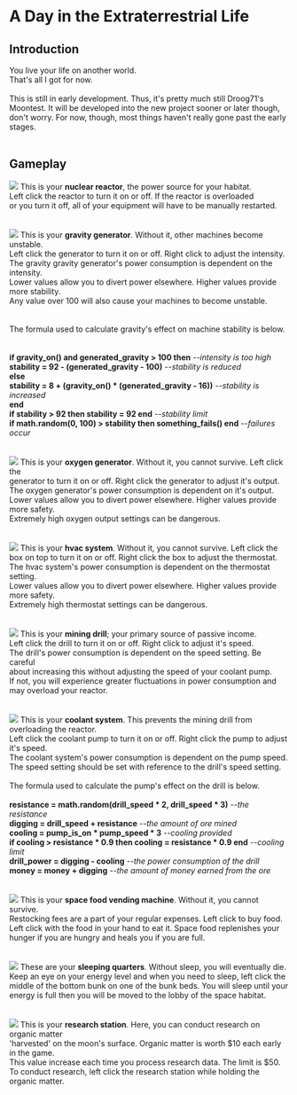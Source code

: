 A Day in the Extraterrestrial Life
==================================
<h2>Introduction</h2>
You live your life on another world.</br>
That's all I got for now.</br>
</br>
This is still in early development. Thus, it's pretty much still Droog71's Moontest. It will be developed into the new project sooner or later though, don't worry. For now, though, most things haven't really gone past the early stages.</br>
</br>
<h2>Gameplay</h2>
<img src="https://i.imgur.com/C8vUbjb.png">
This is your <b>nuclear reactor</b>, the power source for your habitat.</br>
Left click the reactor to turn it on or off. If the reactor is overloaded</br>
or you turn it off, all of your equipment will have to be manually restarted.</br>
</br>
</br>
<img src="https://i.imgur.com/Nhk7dFc.png">
This is your <b>gravity generator</b>. Without it, other machines become unstable.</br>
Left click the generator to turn it on or off. Right click to adjust the intensity.</br>
The gravity gravity generator's power consumption is dependent on the intensity.</br>
Lower values allow you to divert power elsewhere. Higher values provide more stability.</br>
Any value over 100 will also cause your machines to become unstable.</br></br>
</br>
The formula used to calculate gravity's effect on machine stability is below.</br></br>
</br>
<b>if gravity_on() and generated_gravity > 100 then</b> <i>--intensity is too high</i></br>
   <b>stability = 92 - (generated_gravity - 100)</b> <i>--stability is reduced</i></br>
<b>else</b></br>
   <b>stability = 8 + (gravity_on() * (generated_gravity - 16))</b> <i>--stability is increased</i></br>
<b>end</b></br>
<b>if stability > 92 then stability = 92 end</b> <i>--stability limit</i></br>
<b>if math.random(0, 100) > stability then something_fails() end</b> <i>--failures occur</i></br>
</br>
</br>
<img src="https://i.imgur.com/DKEuwe0.png">
This is your <b>oxygen generator</b>. Without it, you cannot survive. Left click the</br>
generator to turn it on or off. Right click the generator to adjust it's output.</br>
The oxygen generator's power consumption is dependent on it's output.</br>
Lower values allow you to divert power elsewhere. Higher values provide more safety.</br>
Extremely high oxygen output settings can be dangerous.</br>
</br>
</br>
<img src="https://i.imgur.com/w9zg6Wa.png">
This is your <b>hvac system</b>. Without it, you cannot survive. Left click the</br>
box on top to turn it on or off. Right click the box to adjust the thermostat.</br>
The hvac system's power consumption is dependent on the thermostat setting.</br>
Lower values allow you to divert power elsewhere. Higher values provide more safety.</br>
Extremely high thermostat settings can be dangerous.</br>
</br>
</br>
<img src="https://i.imgur.com/86vFPBM.png">
This is your <b>mining drill</b>; your primary source of passive income.</br>
Left click the drill to turn it on or off. Right click to adjust it's speed.</br>
The drill's power consumption is dependent on the speed setting. Be careful</br>
about increasing this without adjusting the speed of your coolant pump.</br>
If not, you will experience greater fluctuations in power consumption and</br>
may overload your reactor.</br>
</br>
</br>
<img src="https://i.imgur.com/yjbRGCg.png">
This is your <b>coolant system</b>. This prevents the mining drill from overloading the reactor.</br>
Left click the coolant pump to turn it on or off. Right click the pump to adjust it's speed.</br>
The coolant system's power consumption is dependent on the pump speed.</br>
The speed setting should be set with reference to the drill's speed setting.</br>
</br>
The formula used to calculate the pump's effect on the drill is below.</br>
</br>
<b>resistance = math.random(drill_speed * 2, drill_speed * 3)</b> <i>--the resistance</i></br>
<b>digging = drill_speed + resistance</b> <i>--the amount of ore mined</i></br>
<b>cooling = pump_is_on * pump_speed * 3</b> <i>--cooling provided</i></br>
<b>if cooling > resistance * 0.9 then cooling = resistance * 0.9 end</b> <i>--cooling limit</i></br>
<b>drill_power = digging - cooling</b> <i>--the power consumption of the drill</i></br>
<b>money = money + digging</b> <i>--the amount of money earned from the ore</i></br>
</br>
</br>
<img src="https://i.imgur.com/CyTmGYz.png">
This is your <b>space food vending machine</b>. Without it, you cannot survive.</br>
Restocking fees are a part of your regular expenses. Left click to buy food.</br>
Left click with the food in your hand to eat it. Space food replenishes your</br>
hunger if you are hungry and heals you if you are full.</br>
</br>
</br>
<img src="https://i.imgur.com/lyr1Sxg.png">
These are your <b>sleeping quarters</b>. Without sleep, you will eventually die.</br>
Keep an eye on your energy level and when you need to sleep, left click the</br>
middle of the bottom bunk on one of the bunk beds. You will sleep until your</br>
energy is full then you will be moved to the lobby of the space habitat.</br>
</br>
</br>
<img src="https://i.imgur.com/mo5QWX0.png">
This is your <b>research station</b>. Here, you can conduct research on organic matter</br>
'harvested' on the moon's surface. Organic matter is worth $10 each early in the game.</br>
This value increase each time you process research data. The limit is $50.</br>
To conduct research, left click the research station while holding the organic matter.
